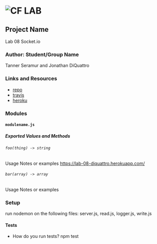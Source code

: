 ![CF](http://i.imgur.com/7v5ASc8.png) LAB
=================================================

## Project Name
Lab 08 Socket.io
### Author: Student/Group Name
Tanner Seramur and Jonathan DiQuattro

### Links and Resources
* [repo](https://github.com/jondiquattro/08-socket.io)
* [travis](https://www.travis-ci.com/jondiquattro/08-socket.io)
* [heroku](https://dashboard.heroku.com/apps/lab-08-diquattro)



### Modules
#### `modulename.js`
##### Exported Values and Methods

###### `foo(thing) -> string`
Usage Notes or examples
https://lab-08-diquattro.herokuapp.com/

###### `bar(array) -> array`
Usage Notes or examples

### Setup
run nodemon on the following files:
server.js, read.js, logger.js, write.js

#### Tests
* How do you run tests?
npm test
